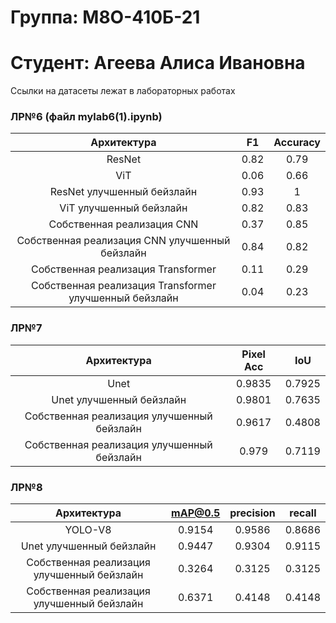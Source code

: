 # Группа: М8О-410Б-21

# Студент: Агеева Алиса Ивановна

Ссылки на датасеты лежат в лабораторных работах

### ЛР№6 (файл mylab6(1).ipynb)

|                      Архитектура                       |    F1    | Accuracy | 
|:------------------------------------------------------:|:--------:|:--------:|
|                         ResNet                         |   0.82   |   0.79   |  
|                          ViT                           |   0.06   |   0.66   |
|               ResNet улучшенный бейзлайн               |   0.93   |     1    |
|              ViT улучшенный бейзлайн                   |   0.82   |   0.83   | 
|               Собственная реализация CNN               |   0.37   |   0.85   | 
|     Собственная реализация CNN улучшенный бейзлайн     |   0.84   |   0.82   |
|           Собственная реализация Transformer           |   0.11   |   0.29   | 
| Собственная реализация Transformer улучшенный бейзлайн |   0.04   |   0.23   | 

### ЛР№7

|                Архитектура                 | Pixel Acc|  IoU   |
|:------------------------------------------:|:--------:|:------:|
|                    Unet                    |  0.9835  | 0.7925 |
|          Unet улучшенный бейзлайн          |  0.9801  | 0.7635 |
| Собственная реализация улучшенный бейзлайн |  0.9617  | 0.4808 |
| Собственная реализация улучшенный бейзлайн |  0.979   | 0.7119 |

### ЛР№8

|                Архитектура                 | mAP@0.5 | precision | recall |
|:------------------------------------------:|:-------:|:---------:|:------:|
|                  YOLO-V8                   | 0.9154  |  0.9586   | 0.8686 |
|          Unet улучшенный бейзлайн          | 0.9447  |  0.9304   | 0.9115 |
| Собственная реализация улучшенный бейзлайн | 0.3264  |  0.3125   | 0.3125 |
| Собственная реализация улучшенный бейзлайн | 0.6371  |  0.4148   | 0.4148 |
